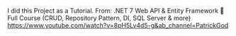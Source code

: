 I did this Project as a Tutorial. 
From: .NET 7 Web API & Entity Framework 🚀 Full Course (CRUD, Repository Pattern, DI, SQL Server & more)
https://www.youtube.com/watch?v=8pH5Lv4d5-g&ab_channel=PatrickGod 

